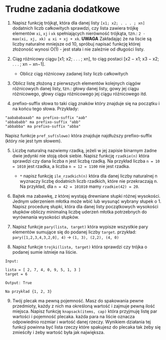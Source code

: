 # Trudne zadania dodatkowe


1. Napisz funkcję trójkąt, która dla danej listy `[x1; x2; . . . ; xn]` dodatnich liczb całkowitych sprawdzi, czy lista zawiera trójkę elementów `xi`, `xj` i `xk` spełniających nierówność trójkąta, tzn.: `2 · max(xi, xj, xk) ≤ xi + xj + xk`. **UWAGA** Zakładając że na liscie są liczby naturalne mniejsze od 10, spróbuj napisać funkcję której złożoność wynosi O(1) - jest stała i nie zależnie od długości listy.


2. Ciąg różnicowy ciągu [x1; x2; . . . ; xn], to ciąg postaci [x2 − x1; x3 − x2; . . . ; xn − xn−1].
    - Oblicz ciąg różnicowy zadanej listy liczb całkowitych

3.  Oblicz listę złożoną z pierwszych elementów kolejnych ciągów różnicowych danej listy, tzn.: głowy danej listy, gowy jej ciągu różnicowego, głowy ciągu różnicowego jej ciągu różnicowego itd.


4. prefixo-suffix słowa to taki ciąg znaków który znajduje się na początku i na końcu tego słowa. Przykłady:

```
"aabababaaab" ma prefixo-suffix "aab"
"abbababb" ma prefixo-suffix "abb"
"abbabba" ma prefixo-suffix "abba"
```

Napisz funkcje `pref_suf(slowo)` która znajduje najdłuższy prefixo-suffix (który nie jest tym słowem).


5. Liczbę naturalną nazwiemy rzadką, jeżeli w jej zapisie binarnym żadne dwie jedynki nie stoją obok siebie. Napisz funkcję `rzadkie(n)` która sprawdzi czy dana liczba n jest liczbą rzadką. Na przykład liczba `n = 10 = 1010` jest rzadka, a liczba `n = 12 = 1100` nie jest rzadka.
    - `*` napisz funkcję `ile_rzadkich(n)` która dla danej liczby naturalnej n wyznaczy liczbę dodatnich liczb rzadkich, które nie przekraczają n. Na przykład, dla `n = 42 = 101010` mamy `rzadkie(42) = 20`.


6. Bajtek ma zabawkę, z której wystają drewniane słupki różnej wysokości. Jednym uderzeniem młotka może wbić lub wysunąć wybrany słupek o 1.
Napisz procedurę słupki, która dla danej listy początkowych wysokości słupków obliczy minimalną liczbę uderzeń młotka potrzebnych do wyrównania wysokości słupków.

7. Napisz funkcje `pary(lista, target)` która wypisze wszystkie pary elementów sumujące się do podanej liczby `target`. przykład: 
`pary([1,2,3,4,3,2,0], 4)` →  `(1, 3), (2,2), (4, 0)`

8. Napisz funkcje `trojki(lista, target)` która sprawdzi czy trójka o podanej sumie istnieje na liście.

```
Input:
 
lista = [ 2, 7, 4, 0, 9, 5, 1, 3 ]
target = 6
 
Output: True
 
Na przykład {1, 2, 3} 
```

9. Twój plecak ma pewną pojemność. Masz do spakowania pewne przedmioty, każdy z nich ma określoną wartość i zajmuje pewną ilość miejsca. Napisz funkcję `knapsack(items, cap)` która przyjmuję listę par wartości i pojemność plecaka. każda para na liście oznacza odpowiednio rozmiar i wartość danej rzeczy. Wynikiem działania tej funkcji powinna być lista rzeczy które spakujesz do plecaka tak żeby się  zmieściły i żeby wartość była jak największa.
